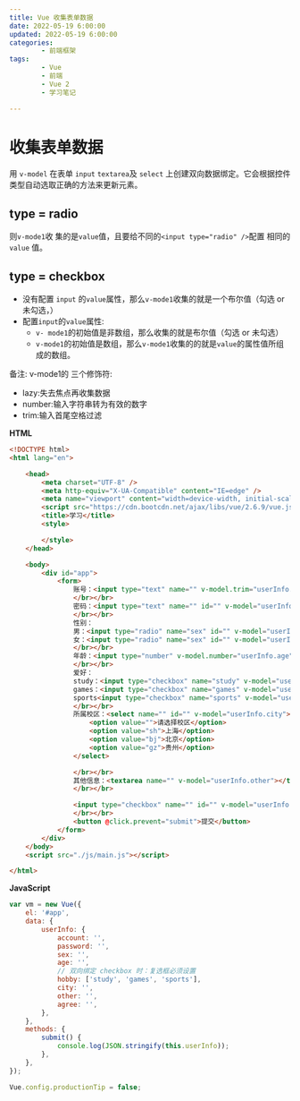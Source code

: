 ```yaml
---
title: Vue 收集表单数据
date: 2022-05-19 6:00:00
updated: 2022-05-19 6:00:00
categories:
        - 前端框架
tags:
        - Vue
        - 前端
        - Vue 2
        - 学习笔记

---
```


# 收集表单数据

用 `v-model` 在表单 `input` `textarea`及 `select` 上创建双向数据绑定。它会根据控件类型自动选取正确的方法来更新元素。

## type = radio

则`v-mode1`收 集的是`value`值，且要给不同的`<input type="radio" />`配置 相同的`value` 值。

## type = checkbox

- 没有配置 `input` 的`value`属性，那么`v-mode1`收集的就是一个布尔值（勾选 or 未勾选，）
- 配置`input`的`value`属性:
    - `v- mode1`的初始值是非数组，那么收集的就是布尔值（勾选 or 未勾选）
    - `v-mode1`的初始值是数组，那么`v-mode1`收集的的就是`value`的属性值所组成的数组。


备注: v-mode1的 三个修饰符:
-   lazy:失去焦点再收集数据
-   number:输入字符串转为有效的数字
-   trim:输入首尾空格过滤

**HTML**

```HTML
<!DOCTYPE html>
<html lang="en">

    <head>
        <meta charset="UTF-8" />
        <meta http-equiv="X-UA-Compatible" content="IE=edge" />
        <meta name="viewport" content="width=device-width, initial-scale=1.0" />
        <script src="https://cdn.bootcdn.net/ajax/libs/vue/2.6.9/vue.js"></script>
        <title>学习</title>
        <style>

        </style>
    </head>

    <body>
        <div id="app">
            <form>
                账号：<input type="text" name="" v-model.trim="userInfo.account">
                </br></br>
                密码：<input type="text" name="" id="" v-model="userInfo.password">
                </br></br>
                性别：
                男：<input type="radio" name="sex" id="" v-model="userInfo.sex" value="male">
                女：<input type="radio" name="sex" id="" v-model="userInfo.sex" value="female">
                </br></br>
                年龄：<input type="number" v-model.number="userInfo.age">
                </br></br>
                爱好：
                study：<input type="checkbox" name="study" v-model="userInfo.hobby">
                games：<input type="checkbox" name="games" v-model="userInfo.hobby">
                sports<input type="checkbox" name="sports" v-model="userInfo.hobby">
                </br></br>
                所属校区：<select name="" id="" v-model="userInfo.city">
                    <option value="">请选择校区</option>
                    <option value="sh">上海</option>
                    <option value="bj">北京</option>
                    <option value="gz">贵州</option>
                </select>

                </br></br>
                其他信息：<textarea name="" v-model="userInfo.other"></textarea>
                </br></br>

                <input type="checkbox" name="" id="" v-model="userInfo.agree"> 阅读并接受<a href="">《用户协议》</a>
                </br></br>
                <button @click.prevent="submit">提交</button>
            </form>
        </div>
    </body>
    <script src="./js/main.js"></script>

</html>
```

**JavaScript**

```js
var vm = new Vue({
	el: '#app',
	data: {
		userInfo: {
			account: '',
			password: '',
			sex: '',
			age: '',
			// 双向绑定 checkbox 时：复选框必须设置
			hobby: ['study', 'games', 'sports'],
			city: '',
			other: '',
			agree: '',
		},
	},
	methods: {
		submit() {
			console.log(JSON.stringify(this.userInfo));
		},
	},
});

Vue.config.productionTip = false;

```

